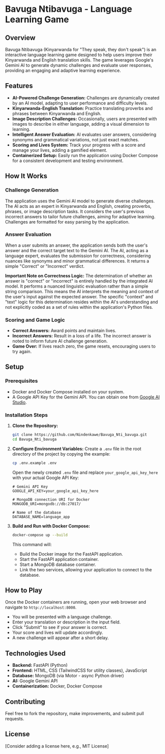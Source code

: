 # Bavuga Ntibavuga - Language Learning Game

## Overview
Bavuga Ntibavuga (Kinyarwanda for "They speak, they don't speak") is an interactive language learning game designed to help users improve their Kinyarwanda and English translation skills. The game leverages Google's Gemini AI to generate dynamic challenges and evaluate user responses, providing an engaging and adaptive learning experience.

## Features
*   **AI-Powered Challenge Generation:** Challenges are dynamically created by an AI model, adapting to user performance and difficulty levels.
*   **Kinyarwanda-English Translation:** Practice translating proverbs and phrases between Kinyarwanda and English.
*   **Image Description Challenges:** Occasionally, users are presented with images to describe in either language, adding a visual dimension to learning.
*   **Intelligent Answer Evaluation:** AI evaluates user answers, considering synonyms and grammatical variations, not just exact matches.
*   **Scoring and Lives System:** Track your progress with a score and manage your lives, adding a gamified element.
*   **Containerized Setup:** Easily run the application using Docker Compose for a consistent development and testing environment.

## How It Works

### Challenge Generation
The application uses the Gemini AI model to generate diverse challenges. The AI acts as an expert in Kinyarwanda and English, creating proverbs, phrases, or image description tasks. It considers the user's previous incorrect answers to tailor future challenges, aiming for adaptive learning. Challenges are formatted for easy parsing by the application.

### Answer Evaluation
When a user submits an answer, the application sends both the user's answer and the correct target text to the Gemini AI. The AI, acting as a language expert, evaluates the submission for correctness, considering nuances like synonyms and minor grammatical differences. It returns a simple "Correct" or "Incorrect" verdict.

**Important Note on Correctness Logic:**
The determination of whether an answer is "correct" or "incorrect" is entirely handled by the integrated AI model. It performs a nuanced linguistic evaluation rather than a simple string comparison. This means the AI interprets the meaning and context of the user's input against the expected answer. The specific "context" and "text" logic for this determination resides within the AI's understanding and not explicitly coded as a set of rules within the application's Python files.

### Scoring and Game Logic
*   **Correct Answers:** Award points and maintain lives.
*   **Incorrect Answers:** Result in a loss of a life. The incorrect answer is noted to inform future AI challenge generation.
*   **Game Over:** If lives reach zero, the game resets, encouraging users to try again.

## Setup

### Prerequisites
*   Docker and Docker Compose installed on your system.
*   A Google API Key for the Gemini API. You can obtain one from [Google AI Studio](https://aistudio.google.com/app/apikey).

### Installation Steps

1.  **Clone the Repository:**
    ```bash
    git clone https://github.com/Nindenkawe/Bavuga_Nti_bavuga.git
    cd Bavuga_Nti_bavuga
    ```

2.  **Configure Environment Variables:**
    Create a `.env` file in the root directory of the project by copying the example:
    ```bash
    cp .env.example .env
    ```
    Open the newly created `.env` file and replace `your_google_api_key_here` with your actual Google API Key:
    ```
    # Gemini API Key
    GOOGLE_API_KEY=your_google_api_key_here

    # MongoDB connection URI for Docker
    MONGODB_URI=mongodb://db:27017/

    # Name of the database
    DATABASE_NAME=language_app
    ```

3.  **Build and Run with Docker Compose:**
    ```bash
    docker-compose up --build
    ```
    This command will:
    *   Build the Docker image for the FastAPI application.
    *   Start the FastAPI application container.
    *   Start a MongoDB database container.
    *   Link the two services, allowing your application to connect to the database.

## How to Play
Once the Docker containers are running, open your web browser and navigate to `http://localhost:8000`.

*   You will be presented with a language challenge.
*   Enter your translation or description in the input field.
*   Click "Submit" to see if your answer is correct.
*   Your score and lives will update accordingly.
*   A new challenge will appear after a short delay.

## Technologies Used
*   **Backend:** FastAPI (Python)
*   **Frontend:** HTML, CSS (TailwindCSS for utility classes), JavaScript
*   **Database:** MongoDB (via Motor - async Python driver)
*   **AI:** Google Gemini API
*   **Containerization:** Docker, Docker Compose

## Contributing
Feel free to fork the repository, make improvements, and submit pull requests.

## License
[Consider adding a license here, e.g., MIT License]
